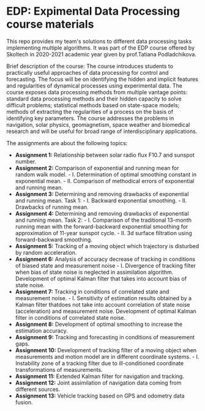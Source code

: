 # EDP: Expimental Data Processing course materials

This repo provides my team's solutions to different data processing tasks implementing multiple algorithms. It was part of the EDP course offered by Skoltech in 2020-2021 academic year given by prof.Tatiana Podladchikova.

Brief description of the course:
The course introduces students to practically useful approaches of data processing for control and forecasting. The focus will be on identifying the hidden and implicit features and regularities of dynamical processes using experimental data. The course exposes data processing methods from multiple vantage points: standard data processing methods and their hidden capacity to solve difficult problems; statistical methods based on state-space models; methods of extracting the regularities of a process on the basis of identifying key parameters. The course addresses the problems in navigation, solar physics, geomagnetism, space weather and biomedical research and will be useful for broad range of interdisciplinary applications.


The assignments are about the following topics:

+ **Assignment 1:** Relationship between solar radio flux F10.7 and sunspot number.
+ **Assignment 2:** Comparison of exponential and running mean for random walk model.
              - I. Determination of optimal smoothing constant in exponential mean.
              - II. Comparison of methodical errors of exponential and running mean.
+ **Assignment 3:** Determining and removing drawbacks of exponential and running mean. Task 1:
              - I. Backward exponential smoothing.
              - II. Drawbacks of running mean.
+ **Assignment 4:** Determining and removing drawbacks of exponential and running mean. Task 2:
              - I. Comparison of the traditional 13-month running mean with the forward-backward exponential smoothing for approximation of 11-year sunspot cycle.
              - II. 3d surface filtration using forward-backward smoothing.
+ **Assignment 5:** Tracking of a moving object which trajectory is disturbed by random acceleration.
+ **Assignment 6:** Analysis of accuracy decrease of tracking in conditions of biased state and measurement noise
              - I. Divergence of tracking filter when bias of state noise is neglected in assimilation algorithm. Development of optimal Kalman filter that takes into account bias of state noise.
+ **Assignment 7:** Tracking in conditions of correlated state and measurement noise.
              - I. Sensitivity of estimation results obtained by a Kalman filter thatdoes not take into account correlation of state noise (acceleration) and measurement noise. Development of optimal Kalman filter in conditions of correlated state noise.
+ **Assignment 8:** Development of optimal smoothing to increase the estimation accuracy.
+ **Assignment 9:** Tracking and forecasting in conditions of measurement gaps.
+ **Assignment 10:** Development of tracking filter of a moving object when measurements and motion model are in different coordinate systems.
              - I. Instability zone of a tracking filter due to ill-conditioned coordinate transformations of measurements.
+ **Assignment 11:** Extended Kalman filter for navigation and tracking.
+ **Assignment 12:** Joint assimilation of navigation data coming from different sources.
+ **Assignment 13:** Vehicle tracking based on GPS and odometry data fusion.

